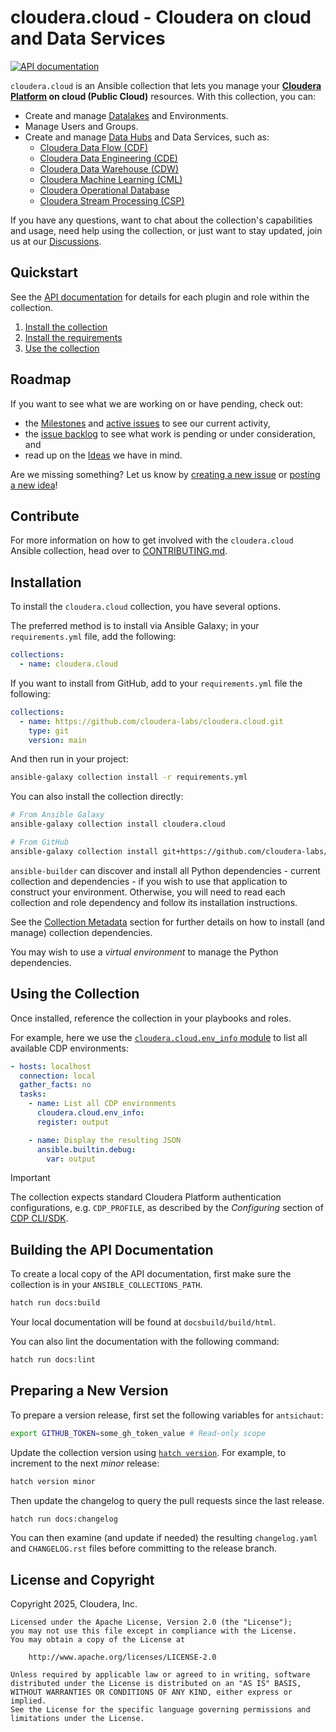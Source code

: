 # cloudera.cloud - Cloudera on cloud and Data Services

[![API documentation](https://github.com/cloudera-labs/cloudera.cloud/actions/workflows/publish_docs.yml/badge.svg?branch=main&event=push)](https://github.com/cloudera-labs/cloudera.cloud/actions/workflows/publish_docs.yml)

`cloudera.cloud` is an Ansible collection that lets you manage your **[Cloudera Platform](https://www.cloudera.com/products/cloudera-data-platform.html) on cloud (Public Cloud)** resources. With this collection, you can:

* Create and manage [Datalakes](https://www.cloudera.com/products/open-data-lakehouse.html) and Environments.
* Manage Users and Groups.
* Create and manage [Data Hubs](https://www.cloudera.com/products/data-hub.html) and Data Services, such as:
  * [Cloudera Data Flow (CDF)](https://www.cloudera.com/products/dataflow.html)
  * [Cloudera Data Engineering (CDE)](https://www.cloudera.com/products/data-engineering.html)
  * [Cloudera Data Warehouse (CDW)](https://www.cloudera.com/products/data-warehouse.html)
  * [Cloudera Machine Learning (CML)](https://www.cloudera.com/products/machine-learning.html)
  * [Cloudera Operational Database](https://www.cloudera.com/products/operational-db.html)
  * [Cloudera Stream Processing (CSP)](https://www.cloudera.com/products/stream-processing.html)

If you have any questions, want to chat about the collection's capabilities and usage, need help using the collection, or just want to stay updated, join us at our [Discussions](https://github.com/cloudera-labs/cloudera.cloud/discussions).

## Quickstart

See the [API documentation](https://cloudera-labs.github.io/cloudera.cloud/) for details for each plugin and role within the collection.

1. [Install the collection](#installation)
2. [Install the requirements](#requirements)
3. [Use the collection](#using-the-collection)

## Roadmap

If you want to see what we are working on or have pending, check out:

*  the [Milestones](https://github.com/cloudera-labs/cloudera.cloud/milestones) and [active issues](https://github.com/cloudera-labs/cloudera.cloud/issues?q=is%3Aissue+is%3Aopen+milestone%3A*) to see our current activity,
* the [issue backlog](https://github.com/cloudera-labs/cloudera.cloud/issues?q=is%3Aopen+is%3Aissue+no%3Amilestone) to see what work is pending or under consideration, and
* read up on the [Ideas](https://github.com/cloudera-labs/cloudera.cloud/discussions/categories/ideas) we have in mind.

Are we missing something? Let us know by [creating a new issue](https://github.com/cloudera-labs/cloudera.cloud/issues/new) or [posting a new idea](https://github.com/cloudera-labs/cloudera.cloud/discussions/new?category=ideas)!

## Contribute

For more information on how to get involved with the `cloudera.cloud` Ansible collection, head over to [CONTRIBUTING.md](CONTRIBUTING.md).

## Installation

To install the `cloudera.cloud` collection, you have several options.

The preferred method is to install via Ansible Galaxy; in your `requirements.yml` file, add the following:

```yaml
collections:
  - name: cloudera.cloud
```

If you want to install from GitHub, add to your `requirements.yml` file the following:

```yaml
collections:
  - name: https://github.com/cloudera-labs/cloudera.cloud.git
    type: git
    version: main
```

And then run in your project:

```bash
ansible-galaxy collection install -r requirements.yml
```

You can also install the collection directly:

```bash
# From Ansible Galaxy
ansible-galaxy collection install cloudera.cloud
```

```bash
# From GitHub
ansible-galaxy collection install git+https://github.com/cloudera-labs/cloudera.cloud.git@main
```

`ansible-builder` can discover and install all Python dependencies - current collection and dependencies - if you wish to use that application to construct your environment. Otherwise, you will need to read each collection and role dependency and follow its installation instructions.

See the [Collection Metadata](https://ansible.readthedocs.io/projects/builder/en/latest/collection_metadata/) section for further details on how to install (and manage) collection dependencies.

You may wish to use a _virtual environment_ to manage the Python dependencies.

## Using the Collection

Once installed, reference the collection in your playbooks and roles.

For example, here we use the
[`cloudera.cloud.env_info` module](https://cloudera-labs.github.io/cloudera.cloud/env_info_module.html) to list all available CDP environments:

```yaml
- hosts: localhost
  connection: local
  gather_facts: no
  tasks:
    - name: List all CDP environments
      cloudera.cloud.env_info:
      register: output

    - name: Display the resulting JSON
      ansible.builtin.debug:
        var: output
```
> [!IMPORTANT]
> The collection expects standard Cloudera Platform authentication configurations, e.g. `CDP_PROFILE`, as described by the *Configuring* section of [CDP CLI/SDK](https://github.com/cloudera/cdpcli#configuring).

## Building the API Documentation

To create a local copy of the API documentation, first make sure the collection is in your `ANSIBLE_COLLECTIONS_PATH`.

```bash
hatch run docs:build
```

Your local documentation will be found at `docsbuild/build/html`.

You can also lint the documentation with the following command:

```bash
hatch run docs:lint
```

## Preparing a New Version

To prepare a version release, first set the following variables for `antsichaut`:

```bash
export GITHUB_TOKEN=some_gh_token_value # Read-only scope
```

Update the collection version using [`hatch version`](https://hatch.pypa.io/latest/version/). For example, to increment to the next _minor_ release:

```bash
hatch version minor
```

Then update the changelog to query the pull requests since the last release.

```bash
hatch run docs:changelog
```

You can then examine (and update if needed) the resulting `changelog.yaml` and `CHANGELOG.rst` files before committing to the release branch.

## License and Copyright

Copyright 2025, Cloudera, Inc.

```
Licensed under the Apache License, Version 2.0 (the "License");
you may not use this file except in compliance with the License.
You may obtain a copy of the License at

    http://www.apache.org/licenses/LICENSE-2.0

Unless required by applicable law or agreed to in writing, software
distributed under the License is distributed on an "AS IS" BASIS,
WITHOUT WARRANTIES OR CONDITIONS OF ANY KIND, either express or implied.
See the License for the specific language governing permissions and
limitations under the License.
```
